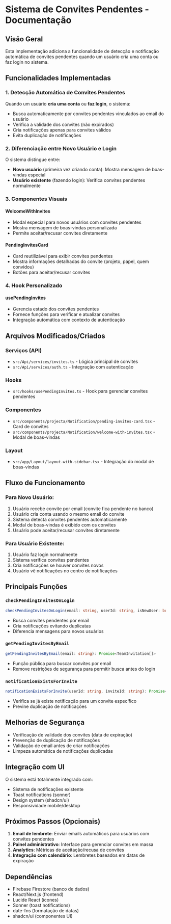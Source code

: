 # Sistema de Convites Pendentes - Documentação

## Visão Geral

Esta implementação adiciona a funcionalidade de detecção e notificação automática de convites pendentes quando um usuário cria uma conta ou faz login no sistema.

## Funcionalidades Implementadas

### 1. Detecção Automática de Convites Pendentes

Quando um usuário **cria uma conta** ou **faz login**, o sistema:
- Busca automaticamente por convites pendentes vinculados ao email do usuário
- Verifica a validade dos convites (não expirados)
- Cria notificações apenas para convites válidos
- Evita duplicação de notificações

### 2. Diferenciação entre Novo Usuário e Login

O sistema distingue entre:
- **Novo usuário** (primeira vez criando conta): Mostra mensagem de boas-vindas especial
- **Usuário existente** (fazendo login): Verifica convites pendentes normalmente

### 3. Componentes Visuais

#### WelcomeWithInvites
- Modal especial para novos usuários com convites pendentes
- Mostra mensagem de boas-vindas personalizada
- Permite aceitar/recusar convites diretamente

#### PendingInvitesCard
- Card reutilizável para exibir convites pendentes
- Mostra informações detalhadas do convite (projeto, papel, quem convidou)
- Botões para aceitar/recusar convites

### 4. Hook Personalizado

#### usePendingInvites
- Gerencia estado dos convites pendentes
- Fornece funções para verificar e atualizar convites
- Integração automática com contexto de autenticação

## Arquivos Modificados/Criados

### Serviços (API)
- `src/Api/services/invites.ts` - Lógica principal de convites
- `src/Api/services/auth.ts` - Integração com autenticação

### Hooks
- `src/hooks/usePendingInvites.ts` - Hook para gerenciar convites pendentes

### Componentes
- `src/components/projecta/Notification/pending-invites-card.tsx` - Card de convites
- `src/components/projecta/Notification/welcome-with-invites.tsx` - Modal de boas-vindas

### Layout
- `src/app/Layout/layout-with-sidebar.tsx` - Integração do modal de boas-vindas

## Fluxo de Funcionamento

### Para Novo Usuário:
1. Usuário recebe convite por email (convite fica pendente no banco)
2. Usuário cria conta usando o mesmo email do convite
3. Sistema detecta convites pendentes automaticamente
4. Modal de boas-vindas é exibido com os convites
5. Usuário pode aceitar/recusar convites diretamente

### Para Usuário Existente:
1. Usuário faz login normalmente
2. Sistema verifica convites pendentes
3. Cria notificações se houver convites novos
4. Usuário vê notificações no centro de notificações

## Principais Funções

### `checkPendingInvitesOnLogin`
```typescript
checkPendingInvitesOnLogin(email: string, userId: string, isNewUser: boolean)
```
- Busca convites pendentes por email
- Cria notificações evitando duplicatas
- Diferencia mensagens para novos usuários

### `getPendingInvitesByEmail`
```typescript
getPendingInvitesByEmail(email: string): Promise<TeamInvitation[]>
```
- Função pública para buscar convites por email
- Remove restrições de segurança para permitir busca antes do login

### `notificationExistsForInvite`
```typescript
notificationExistsForInvite(userId: string, inviteId: string): Promise<boolean>
```
- Verifica se já existe notificação para um convite específico
- Previne duplicação de notificações

## Melhorias de Segurança

- Verificação de validade dos convites (data de expiração)
- Prevenção de duplicação de notificações
- Validação de email antes de criar notificações
- Limpeza automática de notificações duplicadas

## Integração com UI

O sistema está totalmente integrado com:
- Sistema de notificações existente
- Toast notifications (sonner)
- Design system (shadcn/ui)
- Responsividade mobile/desktop

## Próximos Passos (Opcionais)

1. **Email de lembrete**: Enviar emails automáticos para usuários com convites pendentes
2. **Painel administrativo**: Interface para gerenciar convites em massa
3. **Analytics**: Métricas de aceitação/recusa de convites
4. **Integração com calendário**: Lembretes baseados em datas de expiração

## Dependências

- Firebase Firestore (banco de dados)
- React/Next.js (frontend)
- Lucide React (ícones)
- Sonner (toast notifications)
- date-fns (formatação de datas)
- shadcn/ui (componentes UI)
